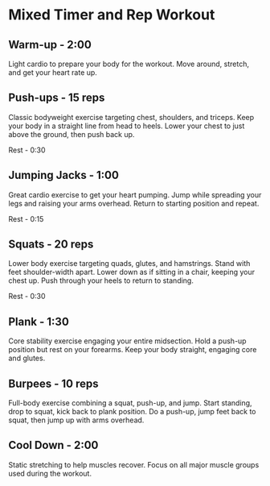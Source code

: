# Mixed Timer and Rep Workout

## Warm-up - 2:00
Light cardio to prepare your body for the workout.
Move around, stretch, and get your heart rate up.

## Push-ups - 15 reps
Classic bodyweight exercise targeting chest, shoulders, and triceps.
Keep your body in a straight line from head to heels.
Lower your chest to just above the ground, then push back up.

Rest - 0:30

## Jumping Jacks - 1:00
Great cardio exercise to get your heart pumping.
Jump while spreading your legs and raising your arms overhead.
Return to starting position and repeat.

Rest - 0:15

## Squats - 20 reps
Lower body exercise targeting quads, glutes, and hamstrings.
Stand with feet shoulder-width apart.
Lower down as if sitting in a chair, keeping your chest up.
Push through your heels to return to standing.

Rest - 0:30

## Plank - 1:30
Core stability exercise engaging your entire midsection.
Hold a push-up position but rest on your forearms.
Keep your body straight, engaging core and glutes.

## Burpees - 10 reps
Full-body exercise combining a squat, push-up, and jump.
Start standing, drop to squat, kick back to plank position.
Do a push-up, jump feet back to squat, then jump up with arms overhead.

## Cool Down - 2:00
Static stretching to help muscles recover.
Focus on all major muscle groups used during the workout.